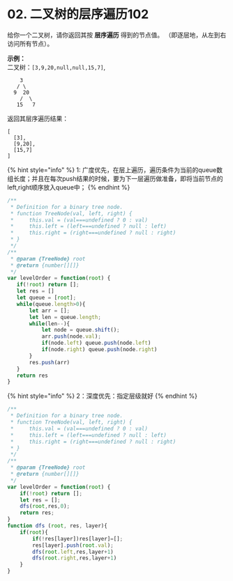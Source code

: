 # 02. 二叉树的层序遍历102

给你一个二叉树，请你返回其按 **层序遍历** 得到的节点值。 （即逐层地，从左到右访问所有节点）。

**示例：**\
二叉树：`[3,9,20,null,null,15,7]`,

```
    3
   / \
  9  20
    /  \
   15   7
```

返回其层序遍历结果：

```
[
  [3],
  [9,20],
  [15,7]
]
```

{% hint style="info" %}
1: 广度优先，在层上遍历，遍历条件为当前的queue数组长度；并且在每次push结果的时候，要为下一层遍历做准备，即将当前节点的left,right顺序放入queue中；
{% endhint %}

```javascript
/**
 * Definition for a binary tree node.
 * function TreeNode(val, left, right) {
 *     this.val = (val===undefined ? 0 : val)
 *     this.left = (left===undefined ? null : left)
 *     this.right = (right===undefined ? null : right)
 * }
 */
/**
 * @param {TreeNode} root
 * @return {number[][]}
 */
var levelOrder = function(root) {
   if(!root) return [];
   let res = []
   let queue = [root];
   while(queue.length>0){
       let arr = [];
       let len = queue.length;
       while(len--){
           let node = queue.shift();
           arr.push(node.val);
           if(node.left) queue.push(node.left)
           if(node.right) queue.push(node.right)
       }
       res.push(arr)
   }
   return res
}
```

{% hint style="info" %}
2：深度优先：指定层级就好
{% endhint %}

```javascript
/**
 * Definition for a binary tree node.
 * function TreeNode(val, left, right) {
 *     this.val = (val===undefined ? 0 : val)
 *     this.left = (left===undefined ? null : left)
 *     this.right = (right===undefined ? null : right)
 * }
 */
/**
 * @param {TreeNode} root
 * @return {number[][]}
 */
var levelOrder = function(root) {
    if(!root) return [];
    let res = [];
    dfs(root,res,0);
    return res;
}
function dfs (root, res, layer){
    if(root){
        if(!res[layer])res[layer]=[];
        res[layer].push(root.val);
        dfs(root.left,res,layer+1)
        dfs(root.right,res,layer+1)
    }
}
```
